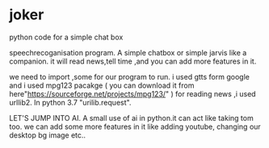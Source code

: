 # joker
python code for a simple chat box


speechrecoganisation program. A simple chatbox or simple jarvis like a companion.
it will read news,tell time ,and you can add more features in it.

we need to import ,some for our program to run.
i used gtts form google and i used mpg123 pacakge ( you can download it from here"https://sourceforge.net/projects/mpg123/" )
for reading news ,i used urllib2. In python 3.7 "urilib.request".

LET'S JUMP INTO AI.
        A small use of ai in python.it can act like taking tom too. we can add some more features in it like adding youtube,
        changing our desktop bg image etc..
        
